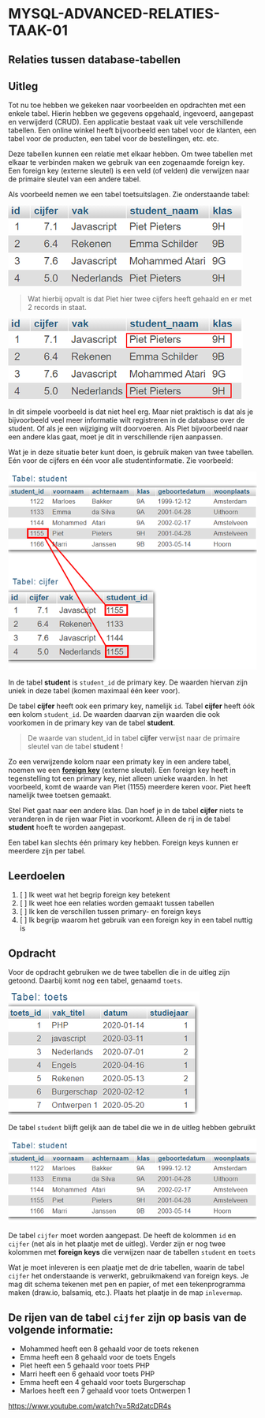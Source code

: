 # MYSQL-ADVANCED-RELATIES-TAAK-01

## Relaties tussen database-tabellen


## Uitleg

Tot nu toe hebben we gekeken naar voorbeelden en opdrachten met een enkele tabel. Hierin hebben we gegevens opgehaald, ingevoerd, aangepast en verwijderd (CRUD). Een applicatie bestaat vaak uit vele verschillende tabellen. Een online winkel heeft bijvoorbeeld een tabel voor de klanten, een tabel voor de producten, een tabel voor de bestellingen, etc. etc.

Deze tabellen kunnen een relatie met elkaar hebben. Om twee tabellen met elkaar te verbinden maken we gebruik van een zogenaamde foreign key. Een foreign key (externe sleutel) is een veld (of velden) die verwijzen naar de primaire sleutel van een andere tabel.

Als voorbeeld nemen we een tabel toetsuitslagen. Zie onderstaande tabel:

![Output opdracht 1 - SELECT* FROM jaar2016](img/cijfers1.png)

> Wat hierbij opvalt is dat Piet hier twee cijfers heeft gehaald en er met 2 records in staat. 

![Output opdracht 1 - SELECT* FROM jaar2016](img/cijfers2.png)

In dit simpele voorbeeld is dat niet heel erg. Maar niet praktisch is dat als je bijvoorbeeld veel meer informatie wilt registreren in de database over de student. Of als je een wijziging wilt doorvoeren. Als Piet bijvoorbeeld naar een andere klas gaat, moet je dit in verschillende rijen aanpassen.

Wat je in deze situatie beter kunt doen, is gebruik maken van twee tabellen. Eén voor de cijfers en één voor alle studentinformatie. Zie voorbeeld:

![Output opdracht 1 - SELECT* FROM jaar2016](img/cijfers3.png)


In de tabel **student** is `student_id` de primary key. De waarden hiervan zijn uniek in deze tabel (komen maximaal één keer voor).

De tabel **cijfer** heeft ook een primary key, namelijk `id`. Tabel **cijfer** heeft óók een kolom `student_id`. De waarden daarvan zijn waarden die ook voorkomen in de primary key van de tabel **student**. 

> De waarde van student_id in tabel **cijfer** verwijst naar de primaire sleutel van de tabel **student** !

Zo een verwijzende kolom naar een primaty key in een andere tabel, noemen we een **<u>foreign key</u>** (externe sleutel). Een foreign key heeft in tegenstelling tot een primary key, niet alleen unieke waarden. In het voorbeeld, komt de waarde van Piet (1155) meerdere keren voor. Piet heeft namelijk twee toetsen gemaakt.

Stel Piet gaat naar een andere klas. Dan hoef je in de tabel **cijfer** niets te veranderen in de rijen waar Piet in voorkomt. Alleen de rij in de tabel **student** hoeft te worden aangepast.

Een tabel kan slechts één primary key hebben. Foreign keys kunnen er meerdere zijn per tabel.


## Leerdoelen

1. [ ] Ik weet wat het begrip foreign key betekent
2. [ ] Ik weet hoe een relaties worden gemaakt tussen tabellen
3. [ ] Ik ken de verschillen tussen primary- en foreign keys
4. [ ] Ik begrijp waarom het gebruik van een foreign key in een tabel nuttig is


## Opdracht

Voor de opdracht gebruiken we de twee tabellen die in de uitleg zijn getoond. Daarbij komt nog een tabel, genaamd `toets`.

![Output opdracht 1 - SELECT* FROM jaar2016](img/cijfers4.png)

De tabel `student` blijft gelijk aan de tabel die we in de uitleg hebben gebruikt

![Output opdracht 1 - SELECT* FROM jaar2016](img/student.png)

De tabel `cijfer` moet worden aangepast. De heeft de kolommen `id` en `cijfer` (net als in het plaatje met de uitleg). Verder zijn er nog twee kolommen met **foreign keys** die verwijzen naar de tabellen `student` en `toets`

Wat je moet inleveren is een plaatje met de drie tabellen, waarin de tabel `cijfer` het onderstaande is verwerkt, gebruikmakend van foreign keys. Je mag dit schema tekenen met pen en papier, of met een tekenprogramma maken (draw.io, balsamiq, etc.). Plaats het plaatje in de map `inlevermap`.

## De rijen van de tabel `cijfer` zijn op basis van de volgende informatie:

* Mohammed heeft een 8 gehaald voor de toets rekenen
* Emma heeft een 8 gehaald voor de toets Engels
* Piet heeft een 5 gehaald voor toets PHP
* Marri heeft een 6 gehaald voor toets PHP
* Emma heeft een 4 gehaald voor toets Burgerschap
* Marloes heeft een 7 gehaald voor toets Ontwerpen 1
 
https://www.youtube.com/watch?v=5Rd2atcDR4s
